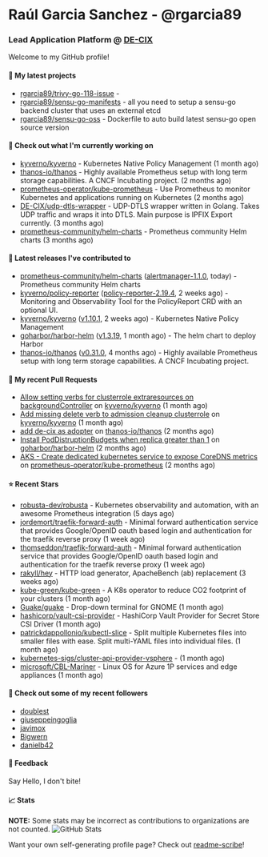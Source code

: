 # Raúl Garcia Sanchez - @rgarcia89
### Lead Application Platform @ [DE-CIX](https://de-cix.net/)

Welcome to my GitHub profile!

#### 🌱 My latest projects

- [rgarcia89/trivy-go-118-issue](https://github.com/rgarcia89/trivy-go-118-issue) - 
- [rgarcia89/sensu-go-manifests](https://github.com/rgarcia89/sensu-go-manifests) - all you need to setup a sensu-go backend cluster that uses an external etcd
- [rgarcia89/sensu-go-oss](https://github.com/rgarcia89/sensu-go-oss) - Dockerfile to auto build latest sensu-go open source version

#### 👷 Check out what I'm currently working on

- [kyverno/kyverno](https://github.com/kyverno/kyverno) - Kubernetes Native Policy Management (1 month ago)
- [thanos-io/thanos](https://github.com/thanos-io/thanos) - Highly available Prometheus setup with long term storage capabilities. A CNCF Incubating project. (2 months ago)
- [prometheus-operator/kube-prometheus](https://github.com/prometheus-operator/kube-prometheus) - Use Prometheus to monitor Kubernetes and applications running on Kubernetes (2 months ago)
- [DE-CIX/udp-dtls-wrapper](https://github.com/DE-CIX/udp-dtls-wrapper) - UDP-DTLS wrapper written in Golang. Takes UDP traffic and wraps it into DTLS. Main purpose is IPFIX Export currently. (3 months ago)
- [prometheus-community/helm-charts](https://github.com/prometheus-community/helm-charts) - Prometheus community Helm charts (3 months ago)

#### 🔭 Latest releases I've contributed to

- [prometheus-community/helm-charts](https://github.com/prometheus-community/helm-charts) ([alertmanager-1.1.0](https://github.com/prometheus-community/helm-charts/releases/tag/alertmanager-1.1.0), today) - Prometheus community Helm charts
- [kyverno/policy-reporter](https://github.com/kyverno/policy-reporter) ([policy-reporter-2.19.4](https://github.com/kyverno/policy-reporter/releases/tag/policy-reporter-2.19.4), 2 weeks ago) - Monitoring and Observability Tool for the PolicyReport CRD with an optional UI.
- [kyverno/kyverno](https://github.com/kyverno/kyverno) ([v1.10.1](https://github.com/kyverno/kyverno/releases/tag/v1.10.1), 2 weeks ago) - Kubernetes Native Policy Management
- [goharbor/harbor-helm](https://github.com/goharbor/harbor-helm) ([v1.3.19](https://github.com/goharbor/harbor-helm/releases/tag/v1.3.19), 1 month ago) - The helm chart to deploy Harbor
- [thanos-io/thanos](https://github.com/thanos-io/thanos) ([v0.31.0](https://github.com/thanos-io/thanos/releases/tag/v0.31.0), 4 months ago) - Highly available Prometheus setup with long term storage capabilities. A CNCF Incubating project.

#### 🔨 My recent Pull Requests

- [Allow setting verbs for clusterrole extraresources on backgroundController](https://github.com/kyverno/kyverno/pull/7380) on [kyverno/kyverno](https://github.com/kyverno/kyverno) (1 month ago)
- [Add missing delete verb to admission cleanup clusterrole](https://github.com/kyverno/kyverno/pull/7375) on [kyverno/kyverno](https://github.com/kyverno/kyverno) (1 month ago)
- [add de-cix as adopter](https://github.com/thanos-io/thanos/pull/6386) on [thanos-io/thanos](https://github.com/thanos-io/thanos) (2 months ago)
- [Install PodDistruptionBudgets when replica greater than 1](https://github.com/goharbor/harbor-helm/pull/1509) on [goharbor/harbor-helm](https://github.com/goharbor/harbor-helm) (2 months ago)
- [AKS - Create dedicated kubernetes service to expose CoreDNS metrics](https://github.com/prometheus-operator/kube-prometheus/pull/2107) on [prometheus-operator/kube-prometheus](https://github.com/prometheus-operator/kube-prometheus) (2 months ago)

#### ⭐ Recent Stars

- [robusta-dev/robusta](https://github.com/robusta-dev/robusta) - Kubernetes observability and automation, with an awesome Prometheus integration (5 days ago)
- [jordemort/traefik-forward-auth](https://github.com/jordemort/traefik-forward-auth) - Minimal forward authentication service that provides Google/OpenID oauth based login and authentication for the traefik reverse proxy (1 week ago)
- [thomseddon/traefik-forward-auth](https://github.com/thomseddon/traefik-forward-auth) - Minimal forward authentication service that provides Google/OpenID oauth based login and authentication for the traefik reverse proxy (1 week ago)
- [rakyll/hey](https://github.com/rakyll/hey) - HTTP load generator, ApacheBench (ab) replacement (3 weeks ago)
- [kube-green/kube-green](https://github.com/kube-green/kube-green) - A K8s operator to reduce CO2 footprint of your clusters (1 month ago)
- [Guake/guake](https://github.com/Guake/guake) - Drop-down terminal for GNOME (1 month ago)
- [hashicorp/vault-csi-provider](https://github.com/hashicorp/vault-csi-provider) - HashiCorp Vault Provider for Secret Store CSI Driver (1 month ago)
- [patrickdappollonio/kubectl-slice](https://github.com/patrickdappollonio/kubectl-slice) - Split multiple Kubernetes files into smaller files with ease. Split multi-YAML files into individual files. (1 month ago)
- [kubernetes-sigs/cluster-api-provider-vsphere](https://github.com/kubernetes-sigs/cluster-api-provider-vsphere) -  (1 month ago)
- [microsoft/CBL-Mariner](https://github.com/microsoft/CBL-Mariner) - Linux OS for Azure 1P services and edge appliances (1 month ago)

#### 👯 Check out some of my recent followers

- [doublest](https://github.com/doublest)
- [giuseppeingoglia](https://github.com/giuseppeingoglia)
- [javimox](https://github.com/javimox)
- [Bigwern](https://github.com/Bigwern)
- [danielb42](https://github.com/danielb42)

#### 💬 Feedback

Say Hello, I don't bite!

#### 📈 Stats

**NOTE:** Some stats may be incorrect as contributions to organizations are not counted.
![GitHub Stats](https://github-readme-stats.vercel.app/api?username=rgarcia89&count_private=false&theme=tokyonight&show_icons=true)

Want your own self-generating profile page? Check out [readme-scribe](https://github.com/muesli/readme-scribe)!

